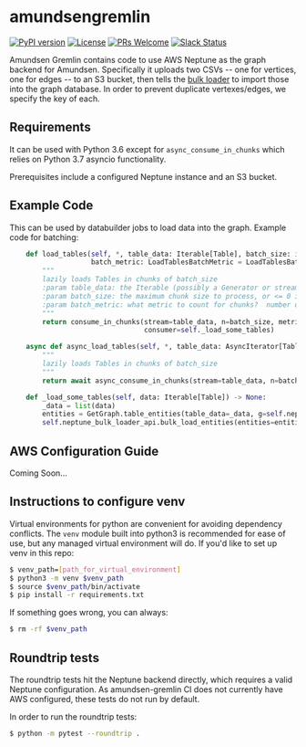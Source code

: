 # amundsengremlin
[![PyPI version](https://badge.fury.io/py/amundsen-gremlin.svg)](https://badge.fury.io/py/amundsen-gremlin)
[![License](https://img.shields.io/:license-Apache%202-blue.svg)](LICENSE)
[![PRs Welcome](https://img.shields.io/badge/PRs-welcome-brightgreen.svg)](#developer-guide)
[![Slack Status](https://img.shields.io/badge/slack-join_chat-white.svg?logo=slack&style=social)](https://amundsenworkspace.slack.com/join/shared_invite/enQtNTk2ODQ1NDU1NDI0LTc3MzQyZmM0ZGFjNzg5MzY1MzJlZTg4YjQ4YTU0ZmMxYWU2MmVlMzhhY2MzMTc1MDg0MzRjNTA4MzRkMGE0Nzk)

Amundsen Gremlin contains code to use AWS Neptune as the graph backend for Amundsen. Specifically it uploads two CSVs -- one for vertices, one for edges -- to an S3 bucket, then tells the [bulk loader](https://docs.aws.amazon.com/neptune/latest/userguide/bulk-load.html) to import those into the graph database. In order to prevent duplicate vertexes/edges, we specify the key of each.


## Requirements

It can be used with Python 3.6 except for `async_consume_in_chunks` which relies on Python 3.7 asyncio functionality.

Prerequisites include a configured Neptune instance and an S3 bucket.

## Example Code
This can be used by databuilder jobs to load data into the graph. Example code for batching:

```python
    def load_tables(self, *, table_data: Iterable[Table], batch_size: int = 200000,
                    batch_metric: LoadTablesBatchMetric = LoadTablesBatchMetric.NUMBER_OF_NODES) -> int:
        """
        lazily loads Tables in chunks of batch_size
        :param table_data: the Iterable (possibly a Generator or stream) of Tables
        :param batch_size: the maximum chunk size to process, or <= 0 if process all at once
        :param batch_metric: what metric to count for chunks?  number of tables or number of nodes?
        """
        return consume_in_chunks(stream=table_data, n=batch_size, metric=batch_metric.value,
                                 consumer=self._load_some_tables)

    async def async_load_tables(self, *, table_data: AsyncIterator[Table], batch_size: int = 5000) -> int:
        """
        lazily loads Tables in chunks of batch_size
        """
        return await async_consume_in_chunks(stream=table_data, n=batch_size, consumer=self._load_some_tables)

    def _load_some_tables(self, data: Iterable[Table]) -> None:
        _data = list(data)
        entities = GetGraph.table_entities(table_data=_data, g=self.neptune_graph_traversal_source_factory())
        self.neptune_bulk_loader_api.bulk_load_entities(entities=entities)
```

## AWS Configuration Guide
Coming Soon...

## Instructions to configure venv
Virtual environments for python are convenient for avoiding dependency conflicts.
The `venv` module built into python3 is recommended for ease of use, but any managed virtual environment will do.
If you'd like to set up venv in this repo:
```bash
$ venv_path=[path_for_virtual_environment]
$ python3 -m venv $venv_path
$ source $venv_path/bin/activate
$ pip install -r requirements.txt
```

If something goes wrong, you can always:
```bash
$ rm -rf $venv_path
```

## Roundtrip tests
The roundtrip tests hit the Neptune backend directly, which requires a valid Neptune configuration. As amundsen-gremlin CI does not currently have AWS configured, these tests do not run by default.

In order to run the roundtrip tests:
```bash
$ python -m pytest --roundtrip .
```
